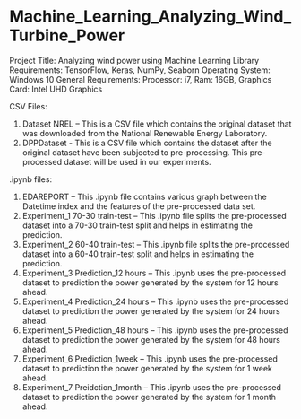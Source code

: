 # Machine_Learning_Analyzing_Wind_Turbine_Power
Project Title: Analyzing wind power using Machine Learning
Library Requirements: TensorFlow, Keras, NumPy, Seaborn
Operating System: Windows 10
General Requirements: Processor: i7, Ram: 16GB, Graphics Card: Intel UHD Graphics



CSV Files:

1) Dataset NREL – This is a CSV file which contains the original dataset that was downloaded from the National Renewable Energy Laboratory.
2) DPPDataset  - This is a CSV file which contains the dataset after the original dataset have been subjected to pre-processing. 
   This pre-processed dataset will be used in our experiments.

.ipynb files:

1)	EDAREPORT – This .ipynb file contains various graph between the Datetime index and the features of the pre-processed data set.
2)	Experiment_1 70-30 train-test – This .ipynb file splits the pre-processed dataset into a 70-30 train-test split and 
    helps in estimating the prediction.
3)	Experiment_2 60-40 train-test – This .ipynb file splits the pre-processed dataset into a 60-40 train-test split and 
    helps in estimating the prediction.
4)	Experiment_3 Prediction_12 hours – This .ipynb uses the pre-processed dataset to prediction the power generated by the
    system for 12 hours ahead.
5)	Experiment_4 Prediction_24 hours – This .ipynb uses the pre-processed dataset to prediction the power generated by the
    system for 24 hours ahead.
6)	Experiment_5 Prediction_48 hours – This .ipynb uses the pre-processed dataset to prediction the power generated by the
    system for 48 hours ahead.
7)	Experiment_6 Prediction_1week – This .ipynb uses the pre-processed dataset to prediction the power generated by the system
    for 1 week ahead.
8)	Experiment_7 Preidction_1month – This .ipynb uses the pre-processed dataset to prediction the power generated by the system
    for 1 month ahead.

